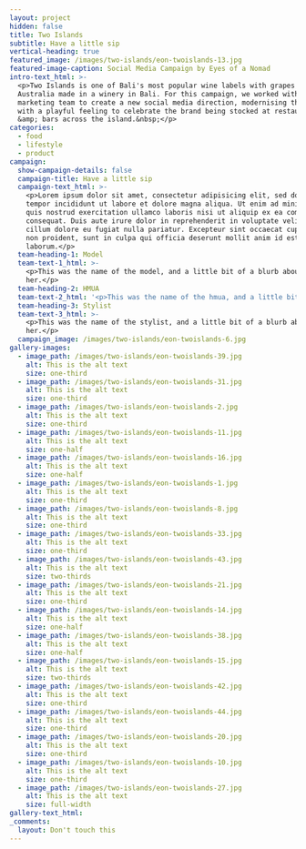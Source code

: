 ```yaml
---
layout: project
hidden: false
title: Two Islands
subtitle: Have a little sip
vertical-heading: true
featured_image: /images/two-islands/eon-twoislands-13.jpg
featured-image-caption: Social Media Campaign by Eyes of a Nomad
intro-text_html: >-
  <p>Two Islands is one of Bali's most popular wine labels with grapes from
  Australia made in a winery in Bali. For this campaign, we worked with the
  marketing team to create a new social media direction, modernising the content
  with a playful feeling to celebrate the brand being stocked at restaurants
  &amp; bars across the island.&nbsp;</p>
categories:
  - food
  - lifestyle
  - product
campaign:
  show-campaign-details: false
  campaign-title: Have a little sip
  campaign-text_html: >-
    <p>Lorem ipsum dolor sit amet, consectetur adipisicing elit, sed do eiusmod
    tempor incididunt ut labore et dolore magna aliqua. Ut enim ad minim veniam,
    quis nostrud exercitation ullamco laboris nisi ut aliquip ex ea commodo
    consequat. Duis aute irure dolor in reprehenderit in voluptate velit esse
    cillum dolore eu fugiat nulla pariatur. Excepteur sint occaecat cupidatat
    non proident, sunt in culpa qui officia deserunt mollit anim id est
    laborum.</p>
  team-heading-1: Model
  team-text-1_html: >-
    <p>This was the name of the model, and a little bit of a blurb about
    her.</p>
  team-heading-2: HMUA
  team-text-2_html: '<p>This was the name of the hmua, and a little bit of a blurb about her.</p>'
  team-heading-3: Stylist
  team-text-3_html: >-
    <p>This was the name of the stylist, and a little bit of a blurb about
    her.</p>
  campaign_image: /images/two-islands/eon-twoislands-6.jpg
gallery-images:
  - image_path: /images/two-islands/eon-twoislands-39.jpg
    alt: This is the alt text
    size: one-third
  - image_path: /images/two-islands/eon-twoislands-31.jpg
    alt: This is the alt text
    size: one-third
  - image_path: /images/two-islands/eon-twoislands-2.jpg
    alt: This is the alt text
    size: one-third
  - image_path: /images/two-islands/eon-twoislands-11.jpg
    alt: This is the alt text
    size: one-half
  - image_path: /images/two-islands/eon-twoislands-16.jpg
    alt: This is the alt text
    size: one-half
  - image_path: /images/two-islands/eon-twoislands-1.jpg
    alt: This is the alt text
    size: one-third
  - image_path: /images/two-islands/eon-twoislands-8.jpg
    alt: This is the alt text
    size: one-third
  - image_path: /images/two-islands/eon-twoislands-33.jpg
    alt: This is the alt text
    size: one-third
  - image_path: /images/two-islands/eon-twoislands-43.jpg
    alt: This is the alt text
    size: two-thirds
  - image_path: /images/two-islands/eon-twoislands-21.jpg
    alt: This is the alt text
    size: one-third
  - image_path: /images/two-islands/eon-twoislands-14.jpg
    alt: This is the alt text
    size: one-half
  - image_path: /images/two-islands/eon-twoislands-38.jpg
    alt: This is the alt text
    size: one-half
  - image_path: /images/two-islands/eon-twoislands-15.jpg
    alt: This is the alt text
    size: two-thirds
  - image_path: /images/two-islands/eon-twoislands-42.jpg
    alt: This is the alt text
    size: one-third
  - image_path: /images/two-islands/eon-twoislands-44.jpg
    alt: This is the alt text
    size: one-third
  - image_path: /images/two-islands/eon-twoislands-20.jpg
    alt: This is the alt text
    size: one-third
  - image_path: /images/two-islands/eon-twoislands-10.jpg
    alt: This is the alt text
    size: one-third
  - image_path: /images/two-islands/eon-twoislands-27.jpg
    alt: This is the alt text
    size: full-width
gallery-text_html:
_comments:
  layout: Don't touch this
---
```


